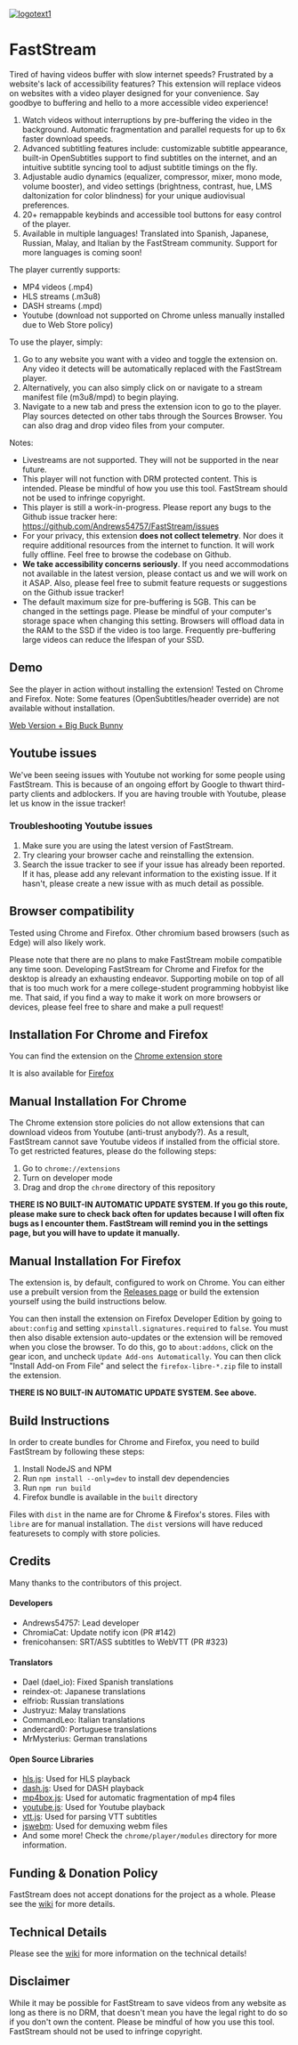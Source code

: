 [![logotext1](https://github.com/user-attachments/assets/cefd20ba-606a-482c-a522-36b3419e93c7)](https://faststream.online)

# FastStream

Tired of having videos buffer with slow internet speeds? Frustrated by a website's lack of accessibility features? This extension will replace videos on websites with a video player designed for your convenience. Say goodbye to buffering and hello to a more accessible video experience!

1. Watch videos without interruptions by pre-buffering the video in the background. Automatic fragmentation and parallel requests for up to 6x faster download speeds.
2. Advanced subtitling features include: customizable subtitle appearance, built-in OpenSubtitles support to find subtitles on the internet, and an intuitive subtitle syncing tool to adjust subtitle timings on the fly.
3. Adjustable audio dynamics (equalizer, compressor, mixer, mono mode, volume booster), and video settings (brightness, contrast, hue, LMS daltonization for color blindness) for your unique audiovisual preferences.
4. 20+ remappable keybinds and accessible tool buttons for easy control of the player.
5. Available in multiple languages! Translated into Spanish, Japanese, Russian, Malay, and Italian by the FastStream community. Support for more languages is coming soon!

The player currently supports:
- MP4 videos (.mp4)
- HLS streams (.m3u8)
- DASH streams (.mpd)
- Youtube (download not supported on Chrome unless manually installed due to Web Store policy)

To use the player, simply:
1. Go to any website you want with a video and toggle the extension on. Any video it detects will be automatically replaced with the FastStream player.
2. Alternatively, you can also simply click on or navigate to a stream manifest file (m3u8/mpd) to begin playing.
3. Navigate to a new tab and press the extension icon to go to the player. Play sources detected on other tabs through the Sources Browser. You can also drag and drop video files from your computer. 

Notes:
- Livestreams are not supported. They will not be supported in the near future.
- This player will not function with DRM protected content. This is intended. Please be mindful of how you use this tool. FastStream should not be used to infringe copyright.
- This player is still a work-in-progress. Please report any bugs to the Github issue tracker here: https://github.com/Andrews54757/FastStream/issues
- For your privacy, this extension **does not collect telemetry**. Nor does it require additional resources from the internet to function. It will work fully offline. Feel free to browse the codebase on Github.
- **We take accessibility concerns seriously**. If you need accommodations not available in the latest version, please contact us and we will work on it ASAP. Also, please feel free to submit feature requests or suggestions on the Github issue tracker!
- The default maximum size for pre-buffering is 5GB. This can be changed in the settings page. Please be mindful of your computer's storage space when changing this setting. Browsers will offload data in the RAM to the SSD if the video is too large. Frequently pre-buffering large videos can reduce the lifespan of your SSD.

## Demo

See the player in action without installing the extension! Tested on Chrome and Firefox. Note: Some features (OpenSubtitles/header override) are not available without installation.

[Web Version + Big Buck Bunny](https://faststream.online/player/#https://test-streams.mux.dev/x36xhzz/x36xhzz.m3u8)

## Youtube issues
We've been seeing issues with Youtube not working for some people using FastStream. This is because of an ongoing effort by Google to thwart third-party clients and adblockers. If you are having trouble with Youtube, please let us know in the issue tracker!

### Troubleshooting Youtube issues
1. Make sure you are using the latest version of FastStream.
2. Try clearing your browser cache and reinstalling the extension.
3. Search the issue tracker to see if your issue has already been reported. If it has, please add any relevant information to the existing issue. If it hasn't, please create a new issue with as much detail as possible.

## Browser compatibility
Tested using Chrome and Firefox. Other chromium based browsers (such as Edge) will also likely work.

Please note that there are no plans to make FastStream mobile compatible any time soon. Developing FastStream for Chrome and Firefox for the desktop is already an exhausting endeavor. Supporting mobile on top of all that is too much work for a mere college-student programming hobbyist like me. That said, if you find a way to make it work on more browsers or devices, please feel free to share and make a pull request!

## Installation For Chrome and Firefox

You can find the extension on the [Chrome extension store](https://chrome.google.com/webstore/detail/faststream/kkeakohpadmbldjaiggikmnldlfkdfog)

It is also available for [Firefox](https://addons.mozilla.org/en-US/firefox/addon/faststream/)

## Manual Installation For Chrome
The Chrome extension store policies do not allow extensions that can download videos from Youtube (anti-trust anybody?). As a result, FastStream cannot save Youtube videos if installed from the official store. To get restricted features, please do the following steps:

1. Go to `chrome://extensions`
2. Turn on developer mode
3. Drag and drop the `chrome` directory of this repository

**THERE IS NO BUILT-IN AUTOMATIC UPDATE SYSTEM. If you go this route, please make sure to check back often for updates because I will often fix bugs as I encounter them. FastStream will remind you in the settings page, but you will have to update it manually.**

## Manual Installation For Firefox
The extension is, by default, configured to work on Chrome. You can either use a prebuilt version from the [Releases page](https://github.com/Andrews54757/FastStream/releases) or build the extension yourself using the build instructions below.

You can then install the extension on Firefox Developer Edition by going to `about:config` and setting `xpinstall.signatures.required` to `false`. You must then also disable extension auto-updates or the extension will be removed when you close the browser. To do this, go to `about:addons`, click on the gear icon, and uncheck `Update Add-ons Automatically`. You can then click "Install Add-on From File" and select the `firefox-libre-*.zip` file to install the extension.

**THERE IS NO BUILT-IN AUTOMATIC UPDATE SYSTEM. See above.**

## Build Instructions
In order to create bundles for Chrome and Firefox, you need to build FastStream by following these steps:

1. Install NodeJS and NPM
2. Run `npm install --only=dev` to install dev dependencies
3. Run `npm run build`
4. Firefox bundle is available in the `built` directory

Files with `dist` in the name are for Chrome & Firefox's stores. Files with `libre` are for manual installation. The `dist` versions will have reduced featuresets to comply with store policies.

## Credits

Many thanks to the contributors of this project.

#### Developers
- Andrews54757: Lead developer
- ChromiaCat: Update notify icon (PR #142)
- frenicohansen: SRT/ASS subtitles to WebVTT (PR #323)

#### Translators
- Dael (dael_io): Fixed Spanish translations
- reindex-ot: Japanese translations
- elfriob: Russian translations
- Justryuz: Malay translations
- CommandLeo: Italian translations
- andercard0: Portuguese translations
- MrMysterius: German translations

#### Open Source Libraries

- [hls.js](https://github.com/video-dev/hls.js): Used for HLS playback
- [dash.js](https://github.com/Dash-Industry-Forum/dash.js): Used for DASH playback
- [mp4box.js](https://github.com/gpac/mp4box.js): Used for automatic fragmentation of mp4 files
- [youtube.js](https://github.com/LuanRT/YouTube.js): Used for Youtube playback
- [vtt.js](https://github.com/mozilla/vtt.js): Used for parsing VTT subtitles
- [jswebm](https://github.com/jscodec/jswebm): Used for demuxing webm files
- And some more! Check the `chrome/player/modules` directory for more information.

## Funding & Donation Policy

FastStream does not accept donations for the project as a whole. Please see the [wiki](https://github.com/Andrews54757/FastStream/wiki/Funding) for more details.

## Technical Details

Please see the [wiki](https://github.com/Andrews54757/FastStream/wiki/Technical-Details) for more information on the technical details!
  
## Disclaimer

While it may be possible for FastStream to save videos from any website as long as there is no DRM, that doesn't mean you have the legal right to do so if you don't own the content. Please be mindful of how you use this tool. FastStream should not be used to infringe copyright.
